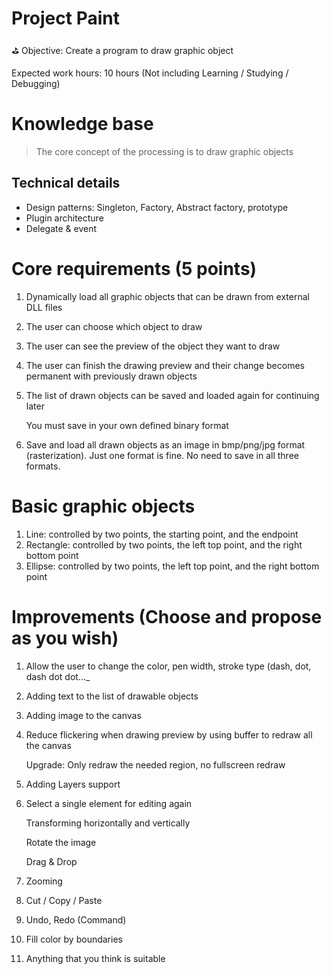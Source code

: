 # Project Paint

<aside>
⛳ Objective: Create a program to draw graphic object

</aside>

Expected work hours: 10 hours (Not including Learning / Studying / Debugging)
# Knowledge base

> The core concept of the processing is to draw graphic objects
> 

## Technical details

- Design patterns: Singleton, Factory, Abstract factory, prototype
- Plugin architecture
- Delegate & event

# Core requirements (5 points)

1. Dynamically load all graphic objects that can be drawn from external DLL files
2. The user can choose which object to draw
3. The user can see the preview of the object they want to draw
4. The user can finish the drawing preview and their change becomes permanent with previously drawn objects
5. The list of drawn objects can be saved and loaded again for continuing later
    
    You must save in your own defined binary format
    
6. Save and load all drawn objects as an image in bmp/png/jpg format (rasterization). Just one format is fine. No need to save in all three formats.
# Basic graphic objects

1. Line: controlled by two points, the starting point, and the endpoint
2. Rectangle: controlled by two points, the left top point, and the right bottom point
3. Ellipse: controlled by two points, the left top point, and the right bottom point

# Improvements (Choose and propose as you wish)

1. Allow the user to change the color, pen width, stroke type (dash, dot, dash dot dot..._
2. Adding text to the list of drawable objects
3. Adding image to the canvas
4. Reduce flickering when drawing preview by using buffer to redraw all the canvas
    
    Upgrade: Only redraw the needed region, no fullscreen redraw
    
5. Adding Layers support
6. Select a single element for editing again
    
    Transforming horizontally and vertically
    
    Rotate the image
    
    Drag & Drop
    
7. Zooming
8. Cut / Copy / Paste
9. Undo, Redo (Command)
10. Fill color by boundaries
11. Anything that you think is suitable

